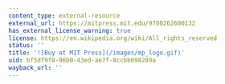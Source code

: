 ```yaml
---
content_type: external-resource
external_url: https://mitpress.mit.edu/9780262600132
has_external_license_warning: true
license: https://en.wikipedia.org/wiki/All_rights_reserved
status: ''
title: '![Buy at MIT Press](/images/mp_logo.gif)'
uid: bf5df9f8-96b0-43ed-ae7f-8ccbb698289a
wayback_url: ''
---
```

